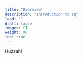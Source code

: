 ```yaml
---
title: "Overview"
description: "Introduction to sq"
lead: ""
draft: false
images: []
weight: 98
toc: true
---
```


Huzzah!
